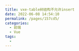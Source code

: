 ```yaml
---
title: vxe-table树结构不允许insert
date: 2022-06-08 14:54:10
permalink: /pages/157cd5/
categories:
  - 前端
  - Vue
tags:
  - 
---
```

